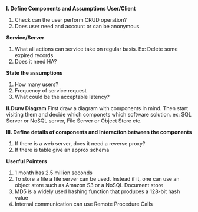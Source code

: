 **I. Define Components and Assumptions**
**User/Client**

1. Check can the user perform CRUD operation?
2. Does user need and account or can be anonymous

**Service/Server**

1. What all actions can service take on regular basis. Ex: Delete some expired records
2. Does it need HA?

**State the assumptions**

1. How many users? 
2. Frequency of service request
3. What could be the acceptable latency?

**II.Draw Diagram**
First draw a diagram with components in mind. Then start visiting them and decide which componets which software solution.
ex: SQL Server or NoSQL server, File Server or Object Store etc. 

**III. Define details of components and Interaction between the components**

1. If there is a web server, does it need a reverse proxy?
2. If there is table give an approx schema

**Userful Pointers**
1. 1 month has 2.5 million seconds
2. To store a file a file server can be used. Instead if it, one can use an object store such as Amazon S3 or a NoSQL Document store
3. MD5 is a widely used hashing function that produces a 128-bit hash value
4. Internal communication can use Remote Procedure Calls

